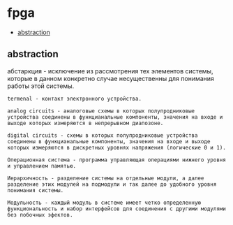 # fpga

+ [abstraction](#abstraction)

## abstraction

абстаркция - исключение из рассмотрения тех элементов системы, которые в данном конкретно случае несущественны для понимания работы этой системы.

```
termenal - контакт электронного устройства.

analog circuits - аналоговые схемы в которых полупродниковые устройства соединены в функцианальные компоненты, значения на входе и выходе которых измеряются в непрерывном диапозоне.

digital circuits - схемы в которых полупродниковые устройства соединены в функцианальные компоненты, значения на входе и выходе которых измеряются в дискретных уровнях напряжения (логические 0 и 1).

Операционная система - программа управляющая операциями нижнего уровня и управлением памятью.

Иерархичность - разделение системы на отдельные модули, а далее разделение этих модулей на подмодули и так далее до удобного уровня понимания системы.

Модульность - каждый модуль в системе имеет четко определенную функциональность и набор интерфейсов для соединения с другими модулями без побочных эфектов.
```
